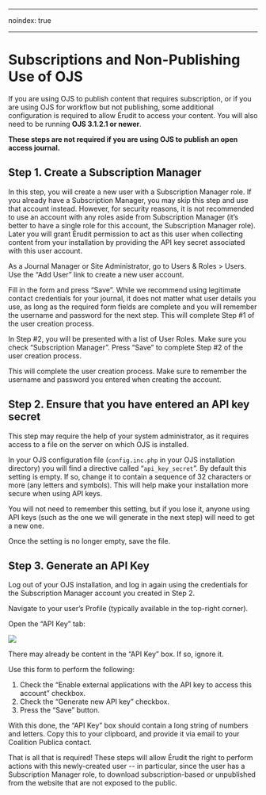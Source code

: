- - -
noindex: true
- - -
# Subscriptions and Non-Publishing Use of OJS

If you are using OJS to publish content that requires subscription, or if you are using OJS for workflow but not publishing, some additional configuration is required to allow Érudit to access your content. You will also need to be running **OJS 3.1.2.1 or newer**.

**These steps are not required if you are using OJS to publish an open access journal.**

## Step 1. Create a Subscription Manager

In this step, you will create a new user with a Subscription Manager role. If you already have a Subscription Manager, you may skip this step and use that account instead. However, for security reasons, it is not recommended to use an account with any roles aside from Subscription Manager (it’s better to have a single role for this account, the Subscription Manager role). Later you will grant Érudit permission to act as this user when collecting content from your installation by providing the API key secret associated with this user account.

As a Journal Manager or Site Administrator, go to Users & Roles > Users. Use the “Add User” link to create a new user account.

Fill in the form and press “Save”. While we recommend using legitimate contact credentials for your journal, it does not matter what user details you use, as long as the required form fields are complete and you will remember the username and password for the next step. This will complete Step #1 of the user creation process.

In Step #2, you will be presented with a list of User Roles. Make sure you check “Subscription Manager”. Press “Save” to complete Step #2 of the user creation process.

This will complete the user creation process. Make sure to remember the username and password you entered when creating the account.

## Step 2. Ensure that you have entered an API key secret

This step may require the help of your system administrator, as it requires access to a file on the server on which OJS is installed.

In your OJS configuration file (`config.inc.php` in your OJS installation directory) you will find a directive called “`api_key_secret`”. By default this setting is empty. If so, change it to contain a sequence of 32 characters or more (any letters and symbols). This will help make your installation more secure when using API keys.

You will not need to remember this setting, but if you lose it, anyone using API keys (such as the one we will generate in the next step) will need to get a new one.

Once the setting is no longer empty, save the file.

## Step 3. Generate an API Key

Log out of your OJS installation, and log in again using the credentials for the Subscription Manager account you created in Step 2.

Navigate to your user’s Profile (typically available in the top-right corner).

Open the “API Key” tab:

![](./assets/apiKey.png)

There may already be content in the “API Key” box. If so, ignore it.

Use this form to perform the following:

1. Check the “Enable external applications with the API key to access this account” checkbox.
2. Check the “Generate new API key” checkbox.
3. Press the “Save” button.

With this done, the “API Key” box should contain a long string of numbers and letters. Copy this to your clipboard, and provide it via email to your Coalition Publica contact.

That is all that is required! These steps will allow Érudit the right to perform actions with this newly-created user -- in particular, since the user has a Subscription Manager role, to download subscription-based or unpublished from the website that are not exposed to the public.
